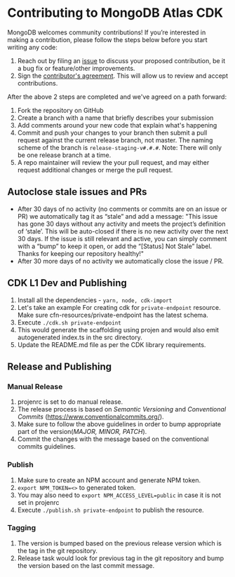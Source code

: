 # Contributing to MongoDB Atlas CDK
MongoDB welcomes community contributions! If you’re interested in making a contribution, please follow the steps below before you start writing any code:

1. Reach out by filing an [issue](https://github.com/mongodb/mongodbatlas-cloudformation-resources/issues) to discuss your proposed contribution, be it a bug fix or feature/other improvements.
1. Sign the [contributor's agreement](http://www.mongodb.com/contributor). This will allow us to review and accept contributions.

After the above 2 steps are completed and we've agreed on a path forward:
1. Fork the repository on GitHub
2. Create a branch with a name that briefly describes your submission
3. Add comments around your new code that explain what's happening
4. Commit and push your changes to your branch then submit a pull request against the current release branch, not master.  The naming scheme of the branch is `release-staging-v#.#.#`. Note: There will only be one release branch at a time.
5. A repo maintainer will review the your pull request, and may either request additional changes or merge the pull request.

## Autoclose stale issues and PRs
- After 30 days of no activity (no comments or commits are on an issue or PR) we automatically tag it as “stale” and add a message: "This issue has gone 30 days without any activity and meets the project’s definition of ‘stale’. This will be auto-closed if there is no new activity over the next 30 days. If the issue is still relevant and active, you can simply comment with a “bump” to keep it open, or add the “[Status] Not Stale” label. Thanks for keeping our repository healthy!"
- After 30 more days of no activity we automatically close the issue / PR.

## CDK L1 Dev and Publishing
1. Install all the dependencies - `yarn, node, cdk-import`
2. Let's take an example For creating cdk for `private-endpoint` resource.
   Make sure cfn-resources/private-endpoint has the latest schema.
3. Execute `./cdk.sh private-endpoint`
4. This would generate the scaffolding using projen and
   would also emit autogenerated index.ts in the src directory.
5. Update the README.md file as per the CDK library requirements.

## Release and Publishing
### Manual Release
1. projenrc is set to do manual release.
2. The release process is based on *Semantic Versioning* and *Conventional Commits* (https://www.conventionalcommits.org/).
3. Make sure to follow the above guidelines in order to bump appropriate part of the version(*MAJOR, MINOR, PATCH*).
4. Commit the changes with the message based on the conventional commits guidelines.

### Publish
1. Make sure to create an NPM account and generate NPM token.
2. `export NPM_TOKEN=<>` to generated token.
3. You may also need to `export NPM_ACCESS_LEVEL=public` in case it is not set in projenrc
4. Execute `./publish.sh private-endpoint` to publish the resource.

### Tagging
1. The version is bumped based on the previous release version which is the tag in the git repository.
2. Release task would look for previous tag in the git repository and bump the version based on the last commit message.
